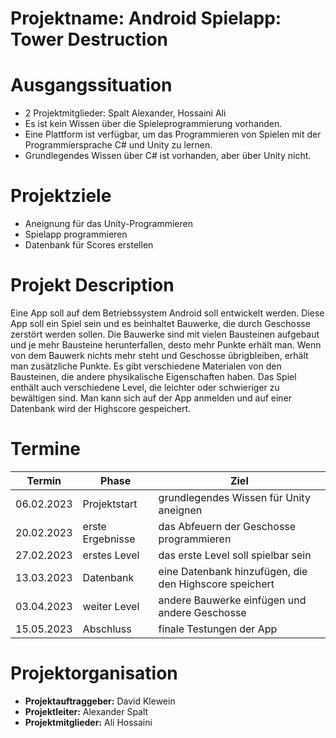 # Projektname: Android Spielapp: Tower Destruction

# Ausgangssituation
- 2 Projektmitglieder: Spalt Alexander, Hossaini Ali
- Es ist kein Wissen über die Spieleprogrammierung vorhanden.
- Eine Plattform ist verfügbar, um das Programmieren von Spielen mit der Programmiersprache C# und Unity zu lernen.
- Grundlegendes Wissen über C# ist vorhanden, aber über Unity nicht. 

  
  
# Projektziele
- Aneignung für das Unity-Programmieren
- Spielapp programmieren
- Datenbank für Scores erstellen

# Projekt Description

Eine App soll auf dem Betriebssystem Android soll entwickelt werden.
Diese App soll ein Spiel sein und es beinhaltet Bauwerke, die durch Geschosse zerstört werden sollen.
Die Bauwerke sind mit vielen Bausteinen aufgebaut und je mehr Bausteine herunterfallen, desto mehr Punkte erhält man.
Wenn von dem Bauwerk nichts mehr steht und Geschosse übrigbleiben, erhält man zusätzliche Punkte.
Es gibt verschiedene Materialen von den Bausteinen, die andere physikalische Eigenschaften haben.
Das Spiel enthält auch verschiedene Level, die leichter oder schwieriger zu bewältigen sind.
Man kann sich auf der App anmelden und auf einer Datenbank wird der Highscore gespeichert.
 



  
# Termine

| Termin     | Phase            | Ziel                                                   |
|------------|------------------|--------------------------------------------------------|
| 06.02.2023 | Projektstart     | grundlegendes Wissen für Unity aneignen                |
| 20.02.2023 | erste Ergebnisse | das Abfeuern der Geschosse programmieren               |
| 27.02.2023 | erstes Level     | das erste Level soll spielbar sein                     |
| 13.03.2023 | Datenbank        | eine Datenbank hinzufügen, die den Highscore speichert |
| 03.04.2023 | weiter Level     | andere Bauwerke einfügen und andere Geschosse          |
| 15.05.2023 | Abschluss        | finale Testungen der App                               |

  



# Projektorganisation
- **Projektauftraggeber:** David Klewein
- **Projektleiter:** Alexander Spalt
- **Projektmitglieder:** Ali Hossaini

